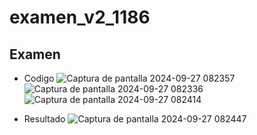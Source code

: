 # examen_v2_1186
## Examen
- Codigo
  ![Captura de pantalla 2024-09-27 082357](https://github.com/user-attachments/assets/e6d6830f-6737-4a36-ae89-0ae218c168e7)
![Captura de pantalla 2024-09-27 082336](https://github.com/user-attachments/assets/9494440b-6545-4c18-949f-d646966246da)
![Captura de pantalla 2024-09-27 082414](https://github.com/user-attachments/assets/2886053f-f762-43c7-a23c-fa0712babf7e)

- Resultado
  ![Captura de pantalla 2024-09-27 082447](https://github.com/user-attachments/assets/7895a215-1729-4348-8cd5-4b67607a20c9)
